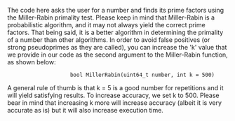 The code here asks the user for a number and finds its prime factors using the Miller-Rabin primality test.
Please keep in mind that Miller-Rabin is a probabilistic algorithm, and it may not always yield the correct
prime factors. That being said, it is a better algorithm in determining the primality of a number than other
algorithms. In order to avoid false positives (or strong pseudoprimes as they are called), you can increase
the 'k' value that we provide in our code as the second argument to the Miller-Rabin function, as shown below:

						bool MillerRabin(uint64_t number, int k = 500)

A general rule of thumb is that k = 5 is a good number for repetitions and it will yield satisfying results.
To increase accuracy, we set k to 500. Please bear in mind that increasing k more will increase accuracy (albeit
it is very accurate as is) but it will also increase execution time.
